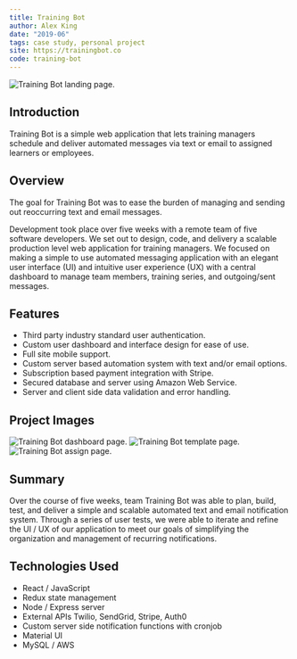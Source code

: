 ```yaml
---
title: Training Bot
author: Alex King
date: "2019-06"
tags: case study, personal project
site: https://trainingbot.co
code: training-bot
---
```


<img src="/posts/training-bot/landing.jpg" alt="Training Bot landing page." class="main-image"/>

## Introduction

Training Bot is a simple web application that lets training managers schedule and deliver automated messages via text or email to assigned learners or employees.

## Overview

The goal for Training Bot was to ease the burden of managing and sending out reoccurring text and email messages.

Development took place over five weeks with a remote team of five software developers. We set out to design, code, and delivery a scalable production level web application for training managers. We focused on making a simple to use automated messaging application with an elegant user interface (UI) and intuitive user experience (UX) with a central dashboard to manage team members, training series, and outgoing/sent messages.

## Features

- Third party industry standard user authentication.
- Custom user dashboard and interface design for ease of use.
- Full site mobile support.
- Custom server based automation system with text and/or email options.
- Subscription based payment integration with Stripe.
- Secured database and server using Amazon Web Service.
- Server and client side data validation and error handling.

## Project Images

<img src="/posts/training-bot/dashboard.jpg" alt="Training Bot dashboard page."/>
<img src="/posts/training-bot/template.jpg" alt="Training Bot template page."/>
<img src="/posts/training-bot/assign.jpg" alt="Training Bot assign page."/>

## Summary

Over the course of five weeks, team Training Bot was able to plan, build, test, and deliver a simple and scalable automated text and email notification system. Through a series of user tests, we were able to iterate and refine the UI / UX of our application to meet our goals of simplifying the organization and management of recurring notifications.

## Technologies Used

- React / JavaScript
- Redux state management
- Node / Express server
- External APIs Twilio, SendGrid, Stripe, Auth0
- Custom server side notification functions with cronjob
- Material UI
- MySQL / AWS
